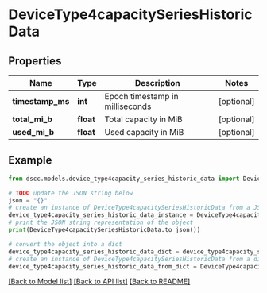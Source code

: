 # DeviceType4capacitySeriesHistoricData


## Properties

Name | Type | Description | Notes
------------ | ------------- | ------------- | -------------
**timestamp_ms** | **int** | Epoch timestamp in milliseconds | [optional] 
**total_mi_b** | **float** | Total capacity in MiB | [optional] 
**used_mi_b** | **float** | Used capacity in MiB | [optional] 

## Example

```python
from dscc.models.device_type4capacity_series_historic_data import DeviceType4capacitySeriesHistoricData

# TODO update the JSON string below
json = "{}"
# create an instance of DeviceType4capacitySeriesHistoricData from a JSON string
device_type4capacity_series_historic_data_instance = DeviceType4capacitySeriesHistoricData.from_json(json)
# print the JSON string representation of the object
print(DeviceType4capacitySeriesHistoricData.to_json())

# convert the object into a dict
device_type4capacity_series_historic_data_dict = device_type4capacity_series_historic_data_instance.to_dict()
# create an instance of DeviceType4capacitySeriesHistoricData from a dict
device_type4capacity_series_historic_data_from_dict = DeviceType4capacitySeriesHistoricData.from_dict(device_type4capacity_series_historic_data_dict)
```
[[Back to Model list]](../README.md#documentation-for-models) [[Back to API list]](../README.md#documentation-for-api-endpoints) [[Back to README]](../README.md)


